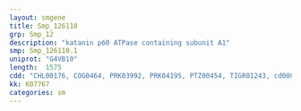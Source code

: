 ```yaml
---
layout: smgene
title: Smp_126110
grp: Smp_12
description: "katanin p60 ATPase containing subunit A1"
smp: Smp_126110.1
uniprot: "G4VB10"
length:  1575
cdd: "CHL00176, COG0464, PRK03992, PRK04195, PTZ00454, TIGR01243, cd00009, cl07827, cl21455, pfam00004, pfam09336, pfam13671, smart00382"
kk: K07767
categories: sm
---
```

